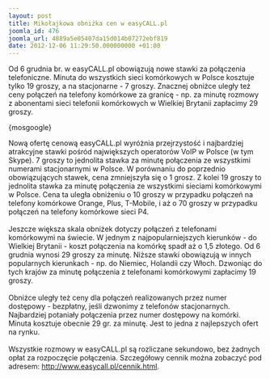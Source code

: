 ```yaml
---
layout: post
title: Mikołajkowa obniżka cen w easyCALL.pl
joomla_id: 476
joomla_url: 4889a5e05407da15d014b07272ebf819
date: 2012-12-06 11:29:50.000000000 +01:00
---
```

Od 6 grudnia br. w easyCALL.pl obowiązują nowe stawki za połączenia telefoniczne. Minuta do wszystkich sieci kom&oacute;rkowych w Polsce kosztuje tylko 19 groszy, a na stacjonarne - 7 groszy. Znacznej obniżce uległy też ceny połączeń na telefony kom&oacute;rkowe za granicę - np. za minutę rozmowy z abonentami sieci telefonii kom&oacute;rkowych w Wielkiej Brytanii zapłacimy 29 groszy.<p>{mosgoogle}</p><p>Nową ofertę cenową easyCALL.pl wyr&oacute;żnia przejrzystość i najbardziej atrakcyjne stawki pośr&oacute;d największych operator&oacute;w VoIP w Polsce (w tym Skype). 7 groszy to jednolita stawka za minutę połączenia ze wszystkimi numerami stacjonarnymi w Polsce. W por&oacute;wnaniu do poprzednio obowiązujących stawek, cena zmniejszyła się o 1 grosz. Z kolei 19 groszy to jednolita stawka za minutę połączenia ze wszystkimi sieciami kom&oacute;rkowymi w Polsce. Cena ta uległa obniżeniu o 10 groszy w przypadku połączeń na telefony kom&oacute;rkowe Orange, Plus, T-Mobile, i aż o 70 groszy w przypadku połączeń na telefony kom&oacute;rkowe sieci P4.<br /><br />Jeszcze większa skala obniżek dotyczy połączeń z telefonami kom&oacute;rkowymi na świecie. W jednym z najpopularniejszych kierunk&oacute;w - do Wielkiej Brytanii - koszt połączenia na kom&oacute;rkę spadł aż o 1,5 złotego. Od 6 grudnia wynosi 29 groszy za minutę. Niższe stawki obowiązują w innych popularnych kierunkach - np. do Niemiec, Holandii czy Włoch. Dzwoniąc do tych kraj&oacute;w za minutę połączenia z telefonami kom&oacute;rkowymi zapłacimy 19 groszy.<br />&nbsp;<br />Obniżce uległy też ceny dla połączeń realizowanych przez numer dostępowy - bezpłatny, jeśli dzwonimy z telefon&oacute;w stacjonarnych. Najbardziej potaniały połączenia przez numer dostępowy na kom&oacute;rki. Minuta kosztuje obecnie 29 gr. za minutę. Jest to jedna z najlepszych ofert na rynku.<br /><br />Wszystkie rozmowy w easyCALL.pl są rozliczane sekundowo, bez żadnych opłat za rozpoczęcie połączenia. Szczeg&oacute;łowy cennik można zobaczyć pod adresem: <a href="http://www.easycall.pl/cennik.html" target="_blank">http://www.easycall.pl/cennik.html</a>.</p>
